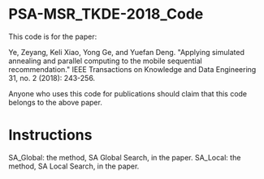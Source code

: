 # PSA-MSR_TKDE-2018_Code
This code is for the paper:

Ye, Zeyang, Keli Xiao, Yong Ge, and Yuefan Deng. "Applying simulated annealing and parallel computing to the mobile sequential recommendation." IEEE Transactions on Knowledge and Data Engineering 31, no. 2 (2018): 243-256.

Anyone who uses this code for publications should claim that this code belongs to the above paper.

# Instructions

SA_Global: the method, SA Global Search, in the paper.
SA_Local: the method, SA Local Search, in the paper.

